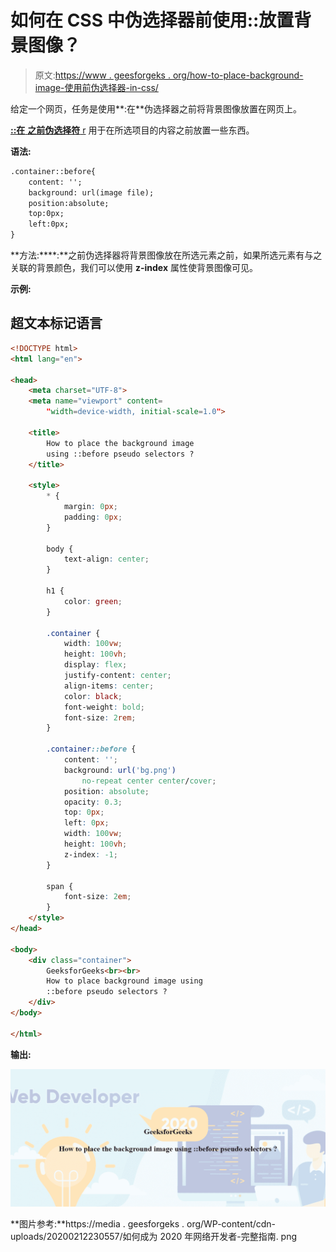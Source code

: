 # 如何在 CSS 中伪选择器前使用::放置背景图像？

> 原文:[https://www . geesforgeks . org/how-to-place-background-image-使用前伪选择器-in-css/](https://www.geeksforgeeks.org/how-to-place-background-image-using-before-pseudo-selectors-in-css/)

给定一个网页，任务是使用**:在**伪选择器之前将背景图像放置在网页上。

[**::在** **之前伪选择符** r](https://www.geeksforgeeks.org/css-before-selector/) 用于在所选项目的内容之前放置一些东西。

**语法:**

```html
.container::before{
    content: '';
    background: url(image file);
    position:absolute;
    top:0px;
    left:0px;
}
```

**方法:****:**之前伪选择器将背景图像放在所选元素之前，如果所选元素有与之关联的背景颜色，我们可以使用 **z-index** 属性使背景图像可见。

**示例:**

## 超文本标记语言

```html
<!DOCTYPE html>
<html lang="en">

<head>
    <meta charset="UTF-8">
    <meta name="viewport" content=
        "width=device-width, initial-scale=1.0">

    <title>
        How to place the background image 
        using ::before pseudo selectors ?
    </title>

    <style>
        * {
            margin: 0px;
            padding: 0px;
        }

        body {
            text-align: center;
        }

        h1 {
            color: green;
        }

        .container {
            width: 100vw;
            height: 100vh;
            display: flex;
            justify-content: center;
            align-items: center;
            color: black;
            font-weight: bold;
            font-size: 2rem;
        }

        .container::before {
            content: '';
            background: url('bg.png') 
                no-repeat center center/cover;
            position: absolute;
            opacity: 0.3;
            top: 0px;
            left: 0px;
            width: 100vw;
            height: 100vh;
            z-index: -1;
        }

        span {
            font-size: 2em;
        } 
    </style>
</head>

<body>
    <div class="container">
        GeeksforGeeks<br><br>
        How to place background image using
        ::before pseudo selectors ?
    </div>
</body>

</html>
```

**输出:**

![](img/640b904bfdbe70fb0591f66f08032fba.png)

**图片参考:**https://media . geesforgeks . org/WP-content/cdn-uploads/20200212230557/如何成为 2020 年网络开发者-完整指南. png